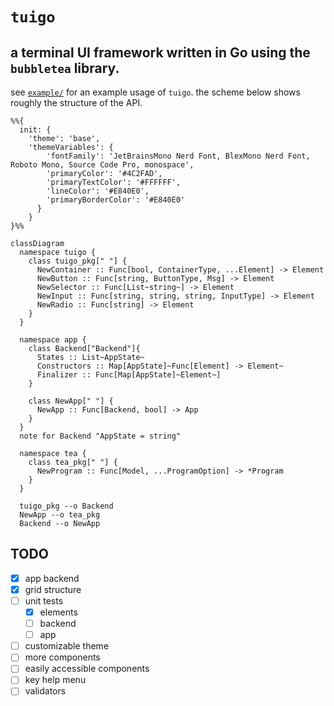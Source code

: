 # `tuigo` 

## a terminal UI framework written in Go using the `bubbletea` library.

see [`example/`](example/) for an example usage of `tuigo`. the scheme below shows roughly the structure of the API.

```mermaid
%%{
  init: {
    'theme': 'base',
    'themeVariables': {
        'fontFamily': 'JetBrainsMono Nerd Font, BlexMono Nerd Font, Roboto Mono, Source Code Pro, monospace',
        'primaryColor': '#4C2FAD',
        'primaryTextColor': '#FFFFFF',
        'lineColor': '#E840E0',
        'primaryBorderColor': '#E840E0'
      }
    }
}%%

classDiagram
  namespace tuigo {
    class tuigo_pkg[" "] {
      NewContainer :: Func[bool, ContainerType, ...Element] -> Element
      NewButton :: Func[string, ButtonType, Msg] -> Element
      NewSelector :: Func[List~string~] -> Element
      NewInput :: Func[string, string, string, InputType] -> Element
      NewRadio :: Func[string] -> Element
    }
  }
  
  namespace app {
    class Backend["Backend"]{
      States :: List~AppState~
      Constructors :: Map[AppState]~Func[Element] -> Element~
      Finalizer :: Func[Map[AppState]~Element~]
    }

    class NewApp[" "] {
      NewApp :: Func[Backend, bool] -> App
    }
  }
  note for Backend "AppState = string"

  namespace tea {
    class tea_pkg[" "] {
      NewProgram :: Func[Model, ...ProgramOption] -> *Program
    }
  }

  tuigo_pkg --o Backend
  NewApp --o tea_pkg
  Backend --o NewApp
```

## TODO

- [x] app backend
- [x] grid structure
- [ ] unit tests
  - [x] elements
  - [ ] backend
  - [ ] app
- [ ] customizable theme
- [ ] more components
- [ ] easily accessible components
- [ ] key help menu
- [ ] validators